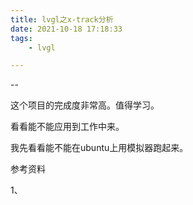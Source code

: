 ```yaml
---
title: lvgl之x-track分析
date: 2021-10-18 17:18:33
tags:
	- lvgl

---
```


--

这个项目的完成度非常高。值得学习。

看看能不能应用到工作中来。

我先看看能不能在ubuntu上用模拟器跑起来。



参考资料

1、

